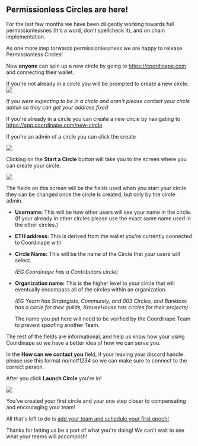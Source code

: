## Permissionless Circles are here!

For the last few months we have been diligently working towards full permissionlessnes (It's a word, don't spellcheck it), and on chain implementation.

As one more step torwards permissionlessness we are happy to release Permissionless Circles! 

Now **anyone** can spin up a new circle by going to https://coordinape.com and connecting their wallet.

If you're not already in a circle you will be prompted to create a new circle. <img src="/images/Welcome.png">

_If you were expecting to be in a circle and aren't please contact your circle admin so they can get your address fixed_

If you're already in a circle you can create a new circle by navigating to https://app.coordinape.com/new-circle 

If you're an admin of a circle you can click the create  

<img src="/images/Admin Create.png">

Clicking on the **Start a Circle** button will take you to the screen where you can create your circle.

<img src="/images/Circle Details.png">

The fields on this screen will be the fields used when you start your circle they can be changed once the circle is created, but only by the circle admin. 

* **Username:** This will be how other users will see your name in the circle. (If your already in other circles please use the exact same name used in the other circles.) 

* **ETH address:** This is derived from the wallet you're currently connected to Coordinape with

* **Circle Name:** This will be the name of the Circle that your users will select. 

  _(EG Coordinape has a Contributors circle)_ 

* **Organization name:** This is the higher level to your circle that will eventually encompass all of the circles within an organization. 

  _(EG Yearn has Strategists, Community, and  003 Circles, and Bankless has a circle for their guilds, KrauseHouse has circles for their projects)_
  
  The name you put here will need to be verified by the Coordinape Team to prevent spoofing another Team.

The rest of the fields are informational, and help us know how your using Coordinape so we have a better idea of how we can serve you. 

In the **How can we contact you** field, if your leaving your discord handle please use this format _name#1234_ so we can make sure to connect to the correct person. 

After you click **Launch Circle** you're in! 

<img src="/images/Circle Success.png">

You've created your first circle and your one step closer to compensating and encouraging your team! 

All that's left to do is [add your team and schedule your first epoch!](https://docs.coordinape.com/welcome/admin_info)

Thanks for letting us be a part of what you're doing! We can't wait to see what your teams will accomplish! 
